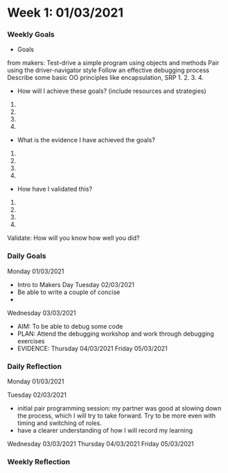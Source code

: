 # Week 1: 01/03/2021

### Weekly Goals
- Goals

from makers: Test-drive a simple program using objects and methods
Pair using the driver-navigator style
Follow an effective debugging process
Describe some basic OO principles like encapsulation, SRP
1.
2.
3.
4.
- How will I achieve these goals? (include resources and strategies)
1.
2.
3.
4.

- What is the evidence I have achieved the goals?
1.
2.
3.
4.

- How have I validated this?
1.
2.
3.
4.
Validate: How will you know how well you did?


### Daily Goals
Monday 01/03/2021
- Intro to Makers Day
Tuesday 02/03/2021
- Be able to write a couple of concise 
- 
Wednesday 03/03/2021
- AIM: To be able to debug some code
- PLAN: Attend the debugging workshop and work through debugging exercises
- EVIDENCE: 
Thursday 04/03/2021
Friday 05/03/2021

### Daily Reflection

Monday 01/03/2021

Tuesday 02/03/2021

- initial pair programming session: my partner was good at slowing down the process, which I will try to take forward.
  Try to be more even with timing and switching of roles.
- have a clearer understanding of how I will record my learning
  
Wednesday 03/03/2021
Thursday 04/03/2021
Friday 05/03/2021
### Weekly Reflection
